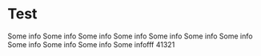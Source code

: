 # Test
Some info
Some info
Some info 
Some info
Some info
Some info
Some info
Some info
Some info
Some info
Some infofff
41321
